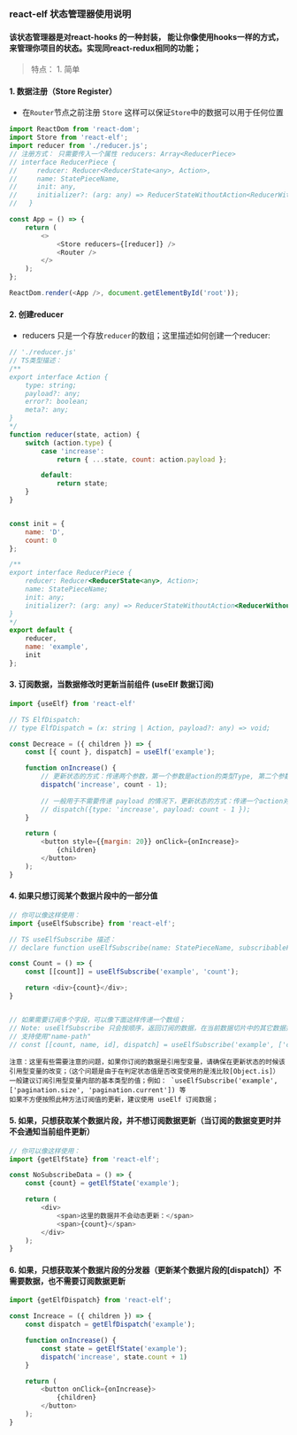 
### react-elf 状态管理器使用说明

#### 该状态管理器是对react-hooks 的一种封装， 能让你像使用hooks一样的方式，来管理你项目的状态。实现同react-redux相同的功能；

> 特点： 1. 简单 

#### 1. 数据注册（Store Register）
* 在`Router`节点之前注册 `Store` 这样可以保证`Store`中的数据可以用于任何位置

```js
import ReactDom from 'react-dom';
import Store from 'react-elf';
import reducer from './reducer.js';
// 注册方式： 只需要传入一个属性 reducers: Array<ReducerPiece>
// interface ReducerPiece {
//     reducer: Reducer<ReducerState<any>, Action>,
//     name: StatePieceName,
//     init: any,
//     initializer?: (arg: any) => ReducerStateWithoutAction<ReducerWithoutAction<any>>
//   }

const App = () => {
    return (
        <>
            <Store reducers={[reducer]} />
            <Router />
        </>
    );
};

ReactDom.render(<App />, document.getElementById('root'));

```

#### 2. 创建reducer
* reducers 只是一个存放`reducer`的数组；这里描述如何创建一个reducer:

```js
// './reducer.js'
// TS类型描述：
/**
export interface Action {
    type: string;
    payload?: any;
    error?: boolean;
    meta?: any;
}
*/
function reducer(state, action) {
    switch (action.type) {
        case 'increase':
            return { ...state, count: action.payload };

        default:
            return state;
    }
}


const init = {
    name: 'D',
    count: 0
};

/**
export interface ReducerPiece {
    reducer: Reducer<ReducerState<any>, Action>;
    name: StatePieceName;
    init: any;
    initializer?: (arg: any) => ReducerStateWithoutAction<ReducerWithoutAction<any>>;
}
*/
export default {
    reducer,
    name: 'example',
    init
};

```

#### 3. 订阅数据，当数据修改时更新当前组件 (useElf 数据订阅)

```js
import {useElf} from 'react-elf'

// TS ElfDispatch:
// type ElfDispatch = (x: string | Action, payload?: any) => void;

const Decreace = ({ children }) => {
    const [{ count }, dispatch] = useElf('example');

    function onIncrease() {
        // 更新状态的方式：传递两个参数，第一个参数是action的类型Type, 第二个参数是携带的数据；
        dispatch('increase', count - 1);
        
        // 一般用于不需要传递 payload 的情况下，更新状态的方式：传递一个action对象 [关于action的标准可以参考: https://github.com/redux-utilities/flux-standard-action]
        // dispatch({type: 'increase', payload: count - 1 });
    }

    return (
        <button style={{margin: 20}} onClick={onIncrease}>
            {children}
        </button>
    );
}
```

#### 4. 如果只想订阅某个数据片段中的一部分值

```js
// 你可以像这样使用：
import {useElfSubscribe} from 'react-elf';

// TS useElfSubscribe 描述：
// declare function useElfSubscribe(name: StatePieceName, subscribableFields: any | any[]): [any[], ElfDispatch];

const Count = () => {
    const [[count]] = useElfSubscribe('example', 'count');

    return <div>{count}</div>;
}


// 如果需要订阅多个字段，可以像下面这样传递一个数组；
// Note: useElfSubscribe 只会按顺序，返回订阅的数据，在当前数据切片中的其它数据并不会反回;
// 支持使用"name-path"
// const [[count, name, id], dispatch] = useElfSubscribe('example', ['count', 'name', 'arr[0].data.id']);
```

    注意：这里有些需要注意的问题，如果你订阅的数据是引用型变量，请确保在更新状态的时候该引用型变量的改变；（这个问题是由于在判定状态值是否改变使用的是浅比较[Object.is]）
    一般建议订阅引用型变量内部的基本类型的值；例如： `useElfSubscribe('example', ['pagination.size', 'pagination.current']) 等
    如果不方便按照此种方法订阅值的更新，建议使用 useElf 订阅数据；


#### 5. 如果，只想获取某个数据片段，并不想订阅数据更新（当订阅的数据变更时并不会通知当前组件更新）

```js
// 你可以像这样使用：
import {getElfState} from 'react-elf';

const NoSubscribeData = () => {
    const {count} = getElfState('example');

    return (
        <div>
            <span>这里的数据并不会动态更新：</span>
            <span>{count}</span>
        </div>
    );
}
```

#### 6. 如果，只想获取某个数据片段的分发器（更新某个数据片段的[dispatch]）不需要数据，也不需要订阅数据更新

```js
import {getElfDispatch} from 'react-elf';

const Increace = ({ children }) => {
    const dispatch = getElfDispatch('example');

    function onIncrease() {
        const state = getElfState('example');
        dispatch('increase', state.count + 1)
    }

    return (
        <button onClick={onIncrease}>
            {children}
        </button>
    );
}
```
